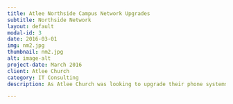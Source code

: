 ```yaml
---
title: Atlee Northside Campus Network Upgrades
subtitle: Northside Network
layout: default
modal-id: 3
date: 2016-03-01
img: nm2.jpg
thumbnail: nm2.jpg
alt: image-alt
project-date: March 2016
client: Atlee Church
category: IT Consulting
description: As Atlee Church was looking to upgrade their phone systems to VoIP they realized that their network at some of their locations was not going to be able to support it.  As a result we came in and upgraded the network to support the VoIP while still allowing the existing tenant networks and WiFi to continue operating, upgrading some of the wiring, the gateway and switches and finally installing the VoIP phones and confirming they worked.

---
```


